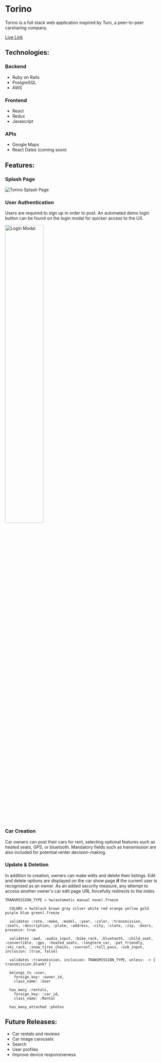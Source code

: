 <!-- # README

This README would normally document whatever steps are necessary to get the
application up and running.

Things you may want to cover:

* Ruby version

* System dependencies

* Configuration

* Database creation

* Database initialization

* How to run the test suite

* Services (job queues, cache servers, search engines, etc.)

* Deployment instructions

* ... -->


# Torino
Torino is a full stack web application inspired by Turo, a peer-to-peer carsharing company.

[Live Link](https://torino-fsp.herokuapp.com/#/)

## Technologies:

### Backend
* Ruby on Rails
* PostgreSQL
* AWS

### Frontend
* React
* Redux
* Javascript

### APIs
* Google Maps
* React Dates (coming soon)

## Features:

### Splash Page

![Torino Splash Page](https://github.com/fsiino/torino/blob/master/app/assets/images/readme/readme-splash.png?raw=true)

### User Authentication

Users are required to sign up in order to post. An automated demo login button can be found on the login modal for quicker access to the UX.

<!-- ![Torino Login Modal](https://github.com/fsiino/torino/blob/master/app/assets/images/readme/readme-login.png?raw=true  -->

<img src="https://github.com/fsiino/torino/blob/master/app/assets/images/readme/readme-login.png?raw=true" alt="Login Modal" width=50%>

### Car Creation
Car owners can post their cars for rent, selecting optional features such as heated seats, GPS, or bluetooth. Mandatory fields such as transmission are also included for potential renter decision-making.

###


### Update & Deletion

In addition to creation, owners can make edits and delete their listings. Edit and delete options are displayed on the car show page <b>if</b> the current user is recognized as an owner. As an added security measure, any attempt to access another owner's car edit page URL forcefully redirects to the index.

```
TRANSMISSION_TYPE = %w(automatic manual none).freeze

  COLORS = %w(black brown gray silver white red orange yellow gold purple blue green).freeze

  validates :rate, :make, :model, :year, :color, :transmission, :seats, :description, :plate, :address, :city, :state, :zip, :doors, presence: true

  validates :awd, :audio_input, :bike_rack, :bluetooth, :child_seat, :convertible, :gps, :heated_seats, :longterm_car, :pet_friendly, :ski_rack, :snow_tires_chains, :sunroof, :toll_pass, :usb_input, inclusion: [true, false]

  validates :transmission, inclusion: TRANSMISSION_TYPE, unless: -> { transmission.blank? }

  belongs_to :user,
    foreign_key: :owner_id, 
    class_name: :User

  has_many :rentals,
    foreign_key: :car_id,
    class_name: :Rental

  has_many_attached :photos
  ```


## Future Releases:
* Car rentals and reviews
* Car image carousels
* Search
* User profiles
* Improve device responsiveness